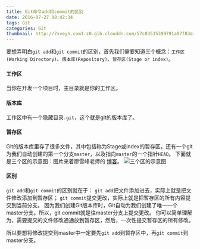 ```yaml
---
title: Git命令add和commit的区别
date: 2016-07-27 08:42:34
tags: Git
categories: Git 
thumbnail: http://7xveyh.com1.z0.glb.clouddn.com/57c83535399791a07f83e3ad9782fcab.png
---
```

要想弄明白`git add`和`git commit`的区别，首先我们需要知道三个概念：`工作区(Working Directory)`、`版本库(Repository)`、`暂存区(Stage or index)`。<!--more-->
#### 工作区
当你在开发一个项目时，主目录就是你的工作区。
#### 版本库
工作区中有一个隐藏目录`.git`，这个就是git的版本库了。
#### 暂存区
Git的版本库里存了很多文件，其中包括称为Stage或index的暂存区，还有一个git为我们自动创建的第一个分支`master`，以及指向`master`的一个指针`HEAD`。
下面就是三个区的示意图：图片来着廖雪峰老师的 [博客](http://www.liaoxuefeng.com)。
![三个区的示意图](http://7xveyh.com1.z0.glb.clouddn.com/0.jpg)
#### 区别
`git add`和`git commit`的区别就在于：
`git add`把文件添加进去，实际上就是把文件修改添加到暂存区；
`git commit`提交更改，实际上就是把暂存区的所有内容提交到当前分支。
因为我们创建Git版本库时，Git自动为我们创建了唯一一个master分支。所以，git commit就是往master分支上提交更改。
你可以简单理解为，需要提交的文件修改通通放到暂存区，然后，一次性提交暂存区的所有修改。

所以要想将修改提交到master中一定要先`git add`到暂存区中，再`git commit`到master分支。
